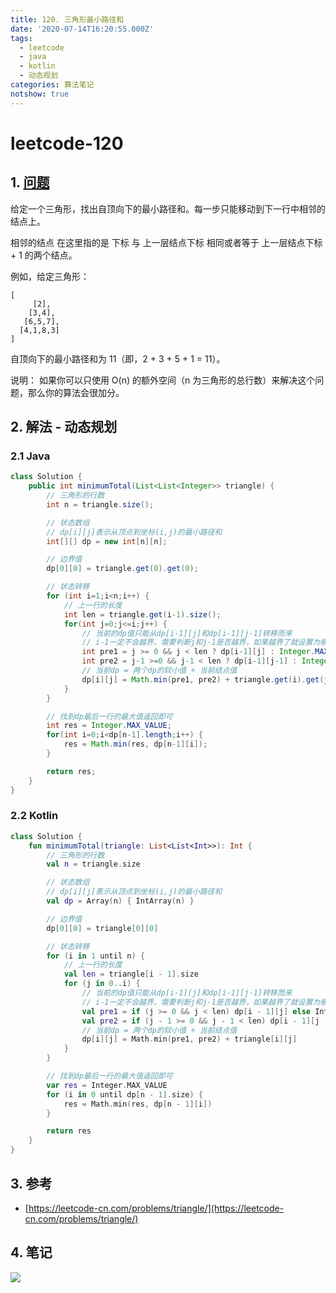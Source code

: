 ```yaml
---
title: 120. 三角形最小路径和
date: '2020-07-14T16:20:55.000Z'
tags:
  - leetcode
  - java
  - kotlin
  - 动态规划
categories: 算法笔记
notshow: true
---
```


# leetcode-120

## 1. [问题](https://leetcode-cn.com/problems/triangle)

给定一个三角形，找出自顶向下的最小路径和。每一步只能移动到下一行中相邻的结点上。

相邻的结点 在这里指的是 下标 与 上一层结点下标 相同或者等于 上一层结点下标 + 1 的两个结点。

例如，给定三角形：

```text
[
     [2],
    [3,4],
   [6,5,7],
  [4,1,8,3]
]
```

自顶向下的最小路径和为 11（即，2 + 3 + 5 + 1 = 11）。

说明： 如果你可以只使用 O\(n\) 的额外空间（n 为三角形的总行数）来解决这个问题，那么你的算法会很加分。

## 2. 解法 - 动态规划

### 2.1 Java

```java
class Solution {
    public int minimumTotal(List<List<Integer>> triangle) {
        // 三角形的行数
        int n = triangle.size();

        // 状态数组
        // dp[i][j]表示从顶点到坐标(i,j)的最小路径和
        int[][] dp = new int[n][n];

        // 边界值
        dp[0][0] = triangle.get(0).get(0);

        // 状态转移
        for (int i=1;i<n;i++) {
            // 上一行的长度
            int len = triangle.get(i-1).size();
            for(int j=0;j<=i;j++) {
                // 当前的dp值只能从dp[i-1][j]和dp[i-1][j-1]转移而来
                // i-1一定不会越界，需要判断j和j-1是否越界，如果越界了就设置为极大值
                int pre1 = j >= 0 && j < len ? dp[i-1][j] : Integer.MAX_VALUE;
                int pre2 = j-1 >=0 && j-1 < len ? dp[i-1][j-1] : Integer.MAX_VALUE;
                // 当前dp = 两个dp的较小值 + 当前结点值
                dp[i][j] = Math.min(pre1, pre2) + triangle.get(i).get(j);
            }
        }

        // 找到dp最后一行的最大值返回即可
        int res = Integer.MAX_VALUE;
        for(int i=0;i<dp[n-1].length;i++) {
            res = Math.min(res, dp[n-1][i]);
        }

        return res;
    }
}
```

### 2.2 Kotlin

```kotlin
class Solution {
    fun minimumTotal(triangle: List<List<Int>>): Int {
        // 三角形的行数
        val n = triangle.size

        // 状态数组
        // dp[i][j]表示从顶点到坐标(i,j)的最小路径和
        val dp = Array(n) { IntArray(n) }

        // 边界值
        dp[0][0] = triangle[0][0]

        // 状态转移
        for (i in 1 until n) {
            // 上一行的长度
            val len = triangle[i - 1].size
            for (j in 0..i) {
                // 当前的dp值只能从dp[i-1][j]和dp[i-1][j-1]转移而来
                // i-1一定不会越界，需要判断j和j-1是否越界，如果越界了就设置为极大值
                val pre1 = if (j >= 0 && j < len) dp[i - 1][j] else Integer.MAX_VALUE
                val pre2 = if (j - 1 >= 0 && j - 1 < len) dp[i - 1][j - 1] else Integer.MAX_VALUE
                // 当前dp = 两个dp的较小值 + 当前结点值
                dp[i][j] = Math.min(pre1, pre2) + triangle[i][j]
            }
        }

        // 找到dp最后一行的最大值返回即可
        var res = Integer.MAX_VALUE
        for (i in 0 until dp[n - 1].size) {
            res = Math.min(res, dp[n - 1][i])
        }

        return res
    }
}
```

## 3. 参考

* [https://leetcode-cn.com/problems/triangle/](https://leetcode-cn.com/problems/triangle/)

## 4. 笔记

![](https://777blog.oss-cn-shanghai.aliyuncs.com/leetcode/leetcode-120.jpg)

